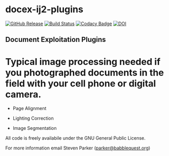 # docex-ij2-plugins

[![GitHub Release](https://img.shields.io/github/release/docex-faim/docex-ij2-plugins.svg)](https://github.com/docex-faim/docex-ij2-plugins/releases)
[![Build Status](https://travis-ci.org/docex-faim/docex-ij2-plugins.svg?branch=master)](https://travis-ci.org/docex-faim/docex-ij2-plugins)
[![Codacy Badge](https://api.codacy.com/project/badge/Grade/6223c2d420574794be62f9f45a871903)](https://www.codacy.com/app/imagejan/docex-ij2-plugins?utm_source=github.com&amp;utm_medium=referral&amp;utm_content=docex-faim/docex-ij2-plugins&amp;utm_campaign=Badge_Grade)
[![DOI](https://zenodo.org/badge/72086675.svg)](https://zenodo.org/badge/latestdoi/72086675)

## Document Exploitation Plugins

# Typical image processing needed if you photographed documents in the field with your cell phone or digital camera.

* Page Alignment

* Lighting Correction

* Image Segmentation 

All code is freely availabile under the GNU General Public License.

For more information email Steven Parker (parker@babblequest.org)

